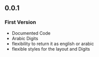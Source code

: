 ## 0.0.1

### First Version

- Documented Code
- Arabic Digits
- flexibility to return it as english or arabic
- flexible styles for the layout and Digits